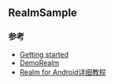 
## RealmSample
### 参考
- [Getting started](https://realm.io/docs/java/latest/)
- [DemoRealm](https://github.com/RaphetS/DemoRealm)
- [Realm for Android详细教程](https://www.jianshu.com/p/28912c2f31db#)